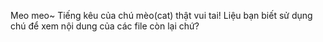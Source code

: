 Meo meo~
Tiếng kêu của chú mèo(cat) thật vui tai! Liệu bạn biết sử dụng chú để xem nội dung của các file còn lại chứ?
